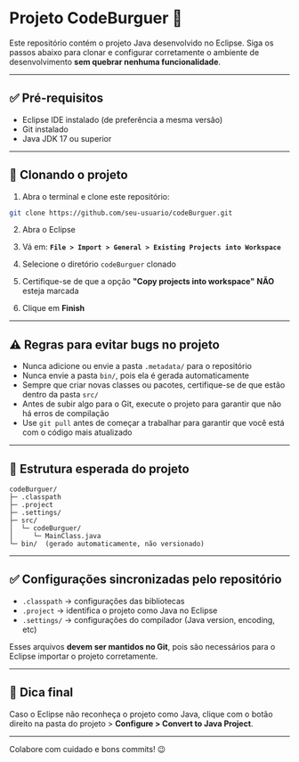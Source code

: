 # Projeto CodeBurguer 🍔

Este repositório contém o projeto Java desenvolvido no Eclipse. Siga os passos abaixo para clonar e configurar corretamente o ambiente de desenvolvimento **sem quebrar nenhuma funcionalidade**.

---

## ✅ Pré-requisitos

- Eclipse IDE instalado (de preferência a mesma versão)
- Git instalado
- Java JDK 17 ou superior

---

## 🚀 Clonando o projeto

1. Abra o terminal e clone este repositório:

```bash
git clone https://github.com/seu-usuario/codeBurguer.git
````

2. Abra o Eclipse

3. Vá em:
   **`File > Import > General > Existing Projects into Workspace`**

4. Selecione o diretório `codeBurguer` clonado

5. Certifique-se de que a opção **"Copy projects into workspace"** **NÃO** esteja marcada

6. Clique em **Finish**

---

## ⚠️ Regras para evitar bugs no projeto

* Nunca adicione ou envie a pasta `.metadata/` para o repositório
* Nunca envie a pasta `bin/`, pois ela é gerada automaticamente
* Sempre que criar novas classes ou pacotes, certifique-se de que estão dentro da pasta `src/`
* Antes de subir algo para o Git, execute o projeto para garantir que não há erros de compilação
* Use `git pull` antes de começar a trabalhar para garantir que você está com o código mais atualizado

---

## 📂 Estrutura esperada do projeto

```
codeBurguer/
├─ .classpath
├─ .project
├─ .settings/
├─ src/
│  └─ codeBurguer/
│     └─ MainClass.java
└─ bin/  (gerado automaticamente, não versionado)
```

---

## ✅ Configurações sincronizadas pelo repositório

* `.classpath` → configurações das bibliotecas
* `.project` → identifica o projeto como Java no Eclipse
* `.settings/` → configurações do compilador (Java version, encoding, etc)

Esses arquivos **devem ser mantidos no Git**, pois são necessários para o Eclipse importar o projeto corretamente.

---

## 🧠 Dica final

Caso o Eclipse não reconheça o projeto como Java, clique com o botão direito na pasta do projeto > **Configure > Convert to Java Project**.

---

Colabore com cuidado e bons commits! 😉
